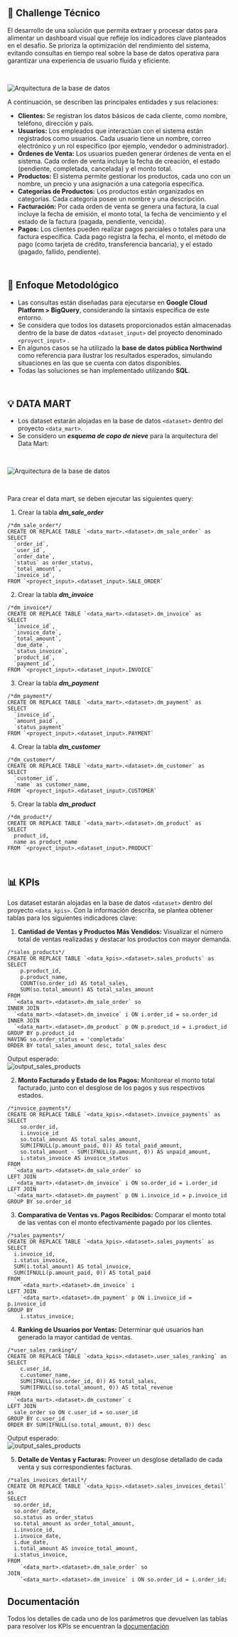 ## 🙌 Challenge Técnico
El desarrollo de una solución que permita extraer y procesar datos para alimentar un dashboard visual que refleje los indicadores clave planteados en el desafío. Se prioriza la optimización del rendimiento del sistema, evitando consultas en tiempo real sobre la base de datos operativa para garantizar una experiencia de usuario fluida y eficiente.

<br>

![Arquitectura de la base de datos](/images/arquitectura_bbdd.JPG)

A continuación, se describen las principales entidades y sus relaciones:

- **Clientes:** Se registran los datos básicos de cada cliente, como nombre, teléfono, dirección y país.
- **Usuarios:** Los empleados que interactúan con el sistema están registrados como usuarios. Cada usuario tiene un nombre, correo electrónico y un rol específico (por ejemplo, vendedor o administrador).
- **Órdenes de Venta:** Los usuarios pueden generar órdenes de venta en el sistema. Cada orden de venta incluye la fecha de creación, el estado (pendiente, completada, cancelada) y el monto total.
- **Productos:** El sistema permite gestionar los productos, cada uno con un nombre, un precio y una asignación a una categoría específica.
- **Categorías de Productos:** Los productos están organizados en categorías. Cada categoría posee un nombre y una descripción.
- **Facturación:** Por cada orden de venta se genera una factura, la cual incluye la fecha de emisión, el monto total, la fecha de vencimiento y el estado de la factura (pagada, pendiente, vencida).
- **Pagos:** Los clientes pueden realizar pagos parciales o totales para una factura específica. Cada pago registra la fecha, el monto, el método de pago (como tarjeta de crédito, transferencia bancaria), y el estado (pagado, fallido, pendiente).


## <br>🔧 Enfoque Metodológico 
- Las consultas están diseñadas para ejecutarse en **Google Cloud Platform > BigQuery**, considerando la sintaxis específica de este entorno.
- Se considera que todos los datasets proporcionados están almacenadas dentro de la base de datos `<dataset_input>` del proyecto denominado `<proyect_input>` .
- En algunos casos se ha utilizado la **base de datos pública Northwind** como referencia para ilustrar los resultados esperados, simulando situaciones en las que se cuenta con datos disponibles.
- Todas las soluciones se han implementado utilizando **SQL**.

## <br>💡 DATA MART 
- Los dataset estarán alojadas en la base de datos `<dataset>` dentro del proyecto `<data_mart>`.
- Se considero un ***esquema de copo de nieve*** para la arquitectura del Data Mart:

<br>

![Arquitectura de la base de datos](/images/data_mart_diagram.JPG)

<br>

Para crear el data mart, se deben ejecutar las siguientes query:

1) Crear la tabla ***dm_sale_order***
```
/*dm_sale_order*/
CREATE OR REPLACE TABLE `<data_mart>.<dataset>.dm_sale_order` as
SELECT
  `order_id`,
  `user_id`,
  `order_date`,
  `status` as order_status,
  `total_amount`,
  `invoice_id`,
FROM `<proyect_input>.<dataset_input>.SALE_ORDER`
```

2) Crear la tabla ***dm_invoice***
```
/*dm_invoice*/
CREATE OR REPLACE TABLE `<data_mart>.<dataset>.dm_invoice` as
SELECT
  `invoice_id`,
  `invoice_date`,
  `total_amount`,
  `due_date`,
  `status_invoice`,
  `product_id`,
  `payment_id`,
FROM `<proyect_input>.<dataset_input>.INVOICE`
```

3) Crear la tabla ***dm_payment***
```
/*dm_payment*/
CREATE OR REPLACE TABLE `<data_mart>.<dataset>.dm_payment` as
SELECT
  `invoice_id`,
  `amount_paid`,
  `status_payment`
FROM `<proyect_input>.<dataset_input>.PAYMENT`
```

4) Crear la tabla ***dm_customer***
```
/*dm_customer*/
CREATE OR REPLACE TABLE `<data_mart>.<dataset>.dm_customer` as
SELECT
  `customer_id`,
  `name` as customer_name,
FROM `<proyect_input>.<dataset_input>.CUSTOMER`
```

5) Crear la tabla ***dm_product***
```
/*dm_product*/
CREATE OR REPLACE TABLE `<data_mart>.<dataset>.dm_product` as
SELECT
  product_id,
  name as product_name
FROM `<proyect_input>.<dataset_input>.PRODUCT`
```

## <br>📊 KPIs 
Los dataset estarán alojadas en la base de datos `<dataset>` dentro del proyecto `<data_kpis>`. Con la información descrita, se plantea obtener tablas para los siguientes indicadores clave:

1) **Cantidad de Ventas y Productos Más Vendidos:** Visualizar el número total de ventas realizadas y destacar los productos con mayor demanda.

```
/*sales_products*/
CREATE OR REPLACE TABLE `<data_kpis>.<dataset>.sales_products` as
SELECT 
    p.product_id,
    p.product_name,
    COUNT(so.order_id) AS total_sales,
    SUM(so.total_amount) AS total_sales_amount
FROM
  `<data_mart>.<dataset>.dm_sale_order` so
INNER JOIN
  `<data_mart>.<dataset>.dm_invoice` i ON i.order_id = so.order_id
INNER JOIN
  `<data_mart>.<dataset>.dm_product` p ON p.product_id = i.product_id
GROUP BY p.product_id
HAVING so.order_status = 'completada'
ORDER BY total_sales_amount desc, total_sales desc
```
 Output esperado: <br>
 ![output_sales_products](/images/output_sales_products.JPG)


2) **Monto Facturado y Estado de los Pagos:** Monitorear el monto total facturado, junto con el desglose de los pagos y sus respectivos estados.

```
/*invoice_payments*/
CREATE OR REPLACE TABLE `<data_kpis>.<dataset>.invoice_payments` as
SELECT 
    so.order_id,
    i.invoice_id
    so.total_amount AS total_sales_amount,
    SUM(IFNULL(p.amount_paid, 0)) AS total_paid_amount,
    so.total_amount - SUM(IFNULL(p.amount, 0)) AS unpaid_amount,
    i.status_invoice AS invoice_status
FROM
  `<data_mart>.<dataset>.dm_sale_order` so
LEFT JOIN
  `<data_mart>.<dataset>.dm_invoice` i ON so.order_id = i.order_id
LEFT JOIN
  `<data_mart>.<dataset>.dm_payment` p ON i.invoice_id = p.invoice_id
GROUP BY so.order_id
```


3) **Comparativa de Ventas vs. Pagos Recibidos:** Comparar el monto total de las ventas con el monto efectivamente pagado por los clientes.

```
/*sales_payments*/
CREATE OR REPLACE TABLE `<data_kpis>.<dataset>.sales_payments` as
SELECT 
  i.invoice_id,
  i.status_invoice, 
  SUM(i.total_amount) AS total_invoice,
  SUM(IFNULL(p.amount_paid, 0)) AS total_paid
FROM 
    `<data_mart>.<dataset>.dm_invoice` i
LEFT JOIN 
    `<data_mart>.<dataset>.dm_payment` p ON i.invoice_id = p.invoice_id
GROUP BY 
    i.status_invoice;
```

4) **Ranking de Usuarios por Ventas:** Determinar qué usuarios han generado la mayor cantidad de ventas.

```
/*user_sales_ranking*/
CREATE OR REPLACE TABLE `<data_kpis>.<dataset>.user_sales_ranking` as
SELECT 
    c.user_id,
    c.customer_name,
    SUM(IFNULL(so.order_id, 0)) AS total_sales,
    SUM(IFNULL(so.total_amount, 0)) AS total_revenue
FROM
  `<data_mart>.<dataset>.dm_customer` c
LEFT JOIN
  sale_order so ON c.user_id = so.user_id
GROUP BY c.user_id
ORDER BY SUM(IFNULL(so.total_amount, 0)) desc
```

Output esperado: <br>
 ![output_sales_products](/images/output_user_sales_ranking.JPG)


5) **Detalle de Ventas y Facturas:** Proveer un desglose detallado de cada venta y sus correspondientes facturas.
```
/*sales_invoices_detail*/
CREATE OR REPLACE TABLE `<data_kpis>.<dataset>.sales_invoices_detail` as
SELECT 
  so.order_id, 
  so.order_date,
  so.status as order_status 
  so.total_amount as order_total_amount, 
  i.invoice_id, 
  i.invoice_date,
  i.due_date,
  i.total_amount AS invoice_total_amount,
  i.status_invoice,
FROM 
    `<data_mart>.<dataset>.dm_sale_order` so
JOIN 
    `<data_mart>.<dataset>.dm_invoice` i ON so.order_id = i.order_id;
```

## Documentación

Todos los detalles de cada uno de los parámetros que devuelven las tablas para resolver los KPIs se encuentran la [documentación](https://github.com/mabustillo14/kpis_aden/blob/main/Documentacion.pdf)

